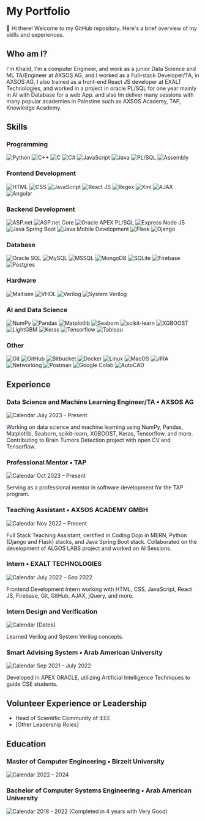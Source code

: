 # My Portfolio

👋 Hi there! Welcome to my GitHub repository. Here's a brief overview of my skills and experiences.

## Who am I?
I'm Khalid, I'm a computer Engineer, and work as a junior Data Science and ML TA/Engineer at AXSOS AG, and I worked as a Full-stack Developer/TA, in AXSOS AG, I also trained as a front-end React JS developer at EXALT Technologies, and worked in a project in oracle PL/SQL for one year mainly in AI with Database for a web App. and also Im deliver many sessions with many popular academies in Palestine such as AXSOS Academy, TAP, Knowledge Academy.

## Skills

### Programming
![Python](icons/python.png) ![C++](icons/cpp.png) ![C](icons/c.png) ![C#](icons/csharp.png) ![JavaScript](icons/javascript.png) ![Java](icons/java.png) ![PL/SQL](icons/sql.png) ![Assembly](icons/assembly.png)

### Frontend Development
![HTML](icons/html.png) ![CSS](icons/css.png) ![JavaScript](icons/javascript.png) ![React JS](icons/react.png) ![Regex](icons/regex.png) ![Xml](icons/xml.png) ![AJAX](icons/ajax.png) ![Angular](icons/angular.png)

### Backend Development
![ASP.net](icons/aspnet.png) ![ASP.net Core](icons/aspnetcore.png) ![Oracle APEX PL/SQL](icons/sql.png) ![Express Node JS](icons/nodejs.png) ![Java Spring Boot](icons/springboot.png) ![Java Mobile Development](icons/java.png) ![Flask](icons/flask.png) ![Django](icons/django.png)

### Database
![Oracle SQL](icons/oraclesql.png) ![MySQL](icons/mysql.png) ![MSSQL](icons/mssql.png) ![MongoDB](icons/mongodb.png) ![SQLite](icons/sqlite.png) ![Firebase](icons/firebase.png) ![Postgres](icons/postgres.png)

### Hardware
![Maltisim](icons/maltisim.png) ![VHDL](icons/vhdl.png) ![Verilog](icons/verilog.png) ![System Verilog](icons/systemverilog.png)

### AI and Data Science
![NumPy](icons/numpy.png) ![Pandas](icons/pandas.png) ![Matplotlib](icons/matplotlib.png) ![Seaborn](icons/seaborn.png) ![scikit-learn](icons/scikitlearn.png) ![XGBOOST](icons/xgboost.png) ![LightGBM](icons/lightgbm.png) ![Keras](icons/keras.png) ![Tensorflow](icons/tensorflow.png) ![Tableau](icons/tableau.png)

### Other
![Git](icons/git.png) ![GitHub](icons/github.png) ![Bitbucket](icons/bitbucket.png) ![Docker](icons/docker.png) ![Linux](icons/linux.png) ![MacOS](icons/macos.png) ![JIRA](icons/jira.png) ![Networking](icons/networking.png) ![Postman](icons/postman.png) ![Google Colab](icons/colab.png) ![AutoCAD](icons/autocad.png)

## Experience

### Data Science and Machine Learning Engineer/TA • AXSOS AG
![Calendar](icons/calendar.png) July 2023 – Present

Working on data science and machine learning using NumPy, Pandas, Matplotlib, Seaborn, scikit-learn, XGBOOST, Keras, Tensorflow, and more. Contributing to Brain Tumors Detection project with open CV and Tensorflow.

### Professional Mentor • TAP
![Calendar](icons/calendar.png) Oct 2023 – Present

Serving as a professional mentor in software development for the TAP program.

### Teaching Assistant • AXSOS ACADEMY GMBH
![Calendar](icons/calendar.png) Nov 2022 – Present

Full Stack Teaching Assistant, certified in Coding Dojo in MERN, Python (Django and Flask) stacks, and Java Spring Boot stack. Collaborated on the development of ALGOS LABS project and worked on AI Sessions.

### Intern • EXALT TECHNOLOGIES
![Calendar](icons/calendar.png) July 2022 – Sep 2022

Frontend Development Intern working with HTML, CSS, JavaScript, React JS, Firebase, Git, GitHub, AJAX, jQuery, and more.

### Intern Design and Verification
![Calendar](icons/calendar.png) [Dates]

Learned Verilog and System Verilog concepts.

### Smart Advising System • Arab American University
![Calendar](icons/calendar.png) Sep 2021 - July 2022

Developed in APEX ORACLE, utilizing Artificial Intelligence Techniques to guide CSE students.

## Volunteer Experience or Leadership

- Head of Scientific Community of IEEE
- [Other Leadership Roles]

## Education

### Master of Computer Engineering • Birzeit University
![Calendar](icons/calendar.png) 2022 - 2024

### Bachelor of Computer Systems Engineering • Arab American University
![Calendar](icons/calendar.png) 2018 - 2022 (Completed in 4 years with Very Good)

